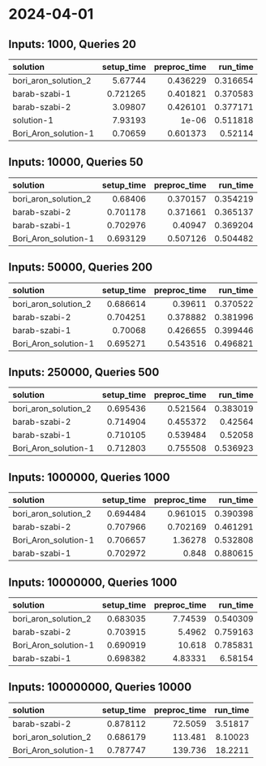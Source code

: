 # 2024-04-01

## Inputs: 1000, Queries 20

| solution             |   setup_time |   preproc_time |   run_time |
|:---------------------|-------------:|---------------:|-----------:|
| bori_aron_solution_2 |     5.67744  |       0.436229 |   0.316654 |
| barab-szabi-1        |     0.721265 |       0.401821 |   0.370583 |
| barab-szabi-2        |     3.09807  |       0.426101 |   0.377171 |
| solution-1           |     7.93193  |       1e-06    |   0.511818 |
| Bori_Aron_solution-1 |     0.70659  |       0.601373 |   0.52114  |

## Inputs: 10000, Queries 50

| solution             |   setup_time |   preproc_time |   run_time |
|:---------------------|-------------:|---------------:|-----------:|
| bori_aron_solution_2 |     0.68406  |       0.370157 |   0.354219 |
| barab-szabi-2        |     0.701178 |       0.371661 |   0.365137 |
| barab-szabi-1        |     0.702976 |       0.40947  |   0.369204 |
| Bori_Aron_solution-1 |     0.693129 |       0.507126 |   0.504482 |

## Inputs: 50000, Queries 200

| solution             |   setup_time |   preproc_time |   run_time |
|:---------------------|-------------:|---------------:|-----------:|
| bori_aron_solution_2 |     0.686614 |       0.39611  |   0.370522 |
| barab-szabi-2        |     0.704251 |       0.378882 |   0.381996 |
| barab-szabi-1        |     0.70068  |       0.426655 |   0.399446 |
| Bori_Aron_solution-1 |     0.695271 |       0.543516 |   0.496821 |

## Inputs: 250000, Queries 500

| solution             |   setup_time |   preproc_time |   run_time |
|:---------------------|-------------:|---------------:|-----------:|
| bori_aron_solution_2 |     0.695436 |       0.521564 |   0.383019 |
| barab-szabi-2        |     0.714904 |       0.455372 |   0.42564  |
| barab-szabi-1        |     0.710105 |       0.539484 |   0.52058  |
| Bori_Aron_solution-1 |     0.712803 |       0.755508 |   0.536923 |

## Inputs: 1000000, Queries 1000

| solution             |   setup_time |   preproc_time |   run_time |
|:---------------------|-------------:|---------------:|-----------:|
| bori_aron_solution_2 |     0.694484 |       0.961015 |   0.390398 |
| barab-szabi-2        |     0.707966 |       0.702169 |   0.461291 |
| Bori_Aron_solution-1 |     0.706657 |       1.36278  |   0.532808 |
| barab-szabi-1        |     0.702972 |       0.848    |   0.880615 |

## Inputs: 10000000, Queries 1000

| solution             |   setup_time |   preproc_time |   run_time |
|:---------------------|-------------:|---------------:|-----------:|
| bori_aron_solution_2 |     0.683035 |        7.74539 |   0.540309 |
| barab-szabi-2        |     0.703915 |        5.4962  |   0.759163 |
| Bori_Aron_solution-1 |     0.690919 |       10.618   |   0.785831 |
| barab-szabi-1        |     0.698382 |        4.83331 |   6.58154  |

## Inputs: 100000000, Queries 10000

| solution             |   setup_time |   preproc_time |   run_time |
|:---------------------|-------------:|---------------:|-----------:|
| barab-szabi-2        |     0.878112 |        72.5059 |    3.51817 |
| bori_aron_solution_2 |     0.686179 |       113.481  |    8.10023 |
| Bori_Aron_solution-1 |     0.787747 |       139.736  |   18.2211  |